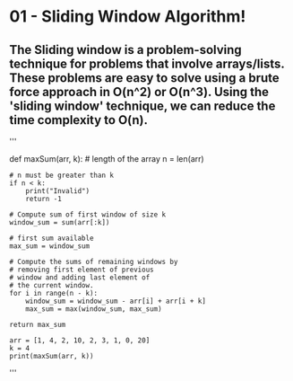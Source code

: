 # 01 - Sliding Window Algorithm!

The Sliding window is a problem-solving technique for problems that involve arrays/lists. These problems are easy to solve using a brute force approach in O(n^2) or O(n^3). Using the 'sliding window' technique, we can reduce the time complexity to O(n).
------------------

'''
 
 
def maxSum(arr, k):
    # length of the array
    n = len(arr)
 
    # n must be greater than k
    if n < k:
        print("Invalid")
        return -1
 
    # Compute sum of first window of size k
    window_sum = sum(arr[:k])
 
    # first sum available
    max_sum = window_sum
 
    # Compute the sums of remaining windows by
    # removing first element of previous
    # window and adding last element of
    # the current window.
    for i in range(n - k):
        window_sum = window_sum - arr[i] + arr[i + k]
        max_sum = max(window_sum, max_sum)
 
    return max_sum
    
    arr = [1, 4, 2, 10, 2, 3, 1, 0, 20]
    k = 4
    print(maxSum(arr, k))


'''
